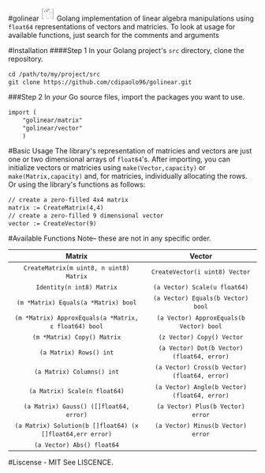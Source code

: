 #golinear ![golinear](golinear2.png)
Golang implementation of linear algebra manipulations using ```float64``` representations of vectors and matricies. To look at usage for available functions, just search for the comments and arguments 

#Installation
####Step 1
In your Golang project's ```src``` directory, clone the repository.
```
cd /path/to/my/project/src
git clone https://github.com/cdipaolo96/golinear.git
```
###Step 2
In *your* Go source files, import the packages you want to use.

```golang
import (
	"golinear/matrix"
	"golinear/vector"
	)
```

#Basic Usage
The library's representation of matricies and vectors are just one or two dimensional arrays of ```float64```'s. After importing, you can initialize vectors or matricies using ```make(Vector,capacity)``` or ```make(Matrix,capacity)``` and, for matricies, individually allocating the rows. Or using the library's functions as follows:

```golang
// create a zero-filled 4x4 matrix
matrix := CreateMatrix(4,4)
// create a zero-filled 9 dimensional vector
vector := CreateVector(9)
```

#Available Functions
Note– these are not in any specific order.

Matrix  |  Vector
:--------:|:---------:
```CreateMatrix(m uint8, n uint8) Matrix``` | ```CreateVector(i uint8) Vector```
```Identity(n int8) Matrix``` | ```(a Vector) Scale(u float64)```
```(m *Matrix) Equals(a *Matrix) bool``` | ```(a Vector) Equals(b Vector) bool```
```(m *Matrix) ApproxEquals(a *Matrix, ε float64) bool``` | ```(a Vector) ApproxEquals(b Vector) bool```
```(m *Matrix) Copy() Matrix``` | ```(z Vector) Copy() Vector```
```(a Matrix) Rows() int``` | ```(a Vector) Dot(b Vector) (float64, error)```
```(a Matrix) Columns() int``` | ```(a Vector) Cross(b Vector) (float64, error)```
```(a Matrix) Scale(n float64)``` | ```(a Vector) Angle(b Vector) (float64, error)```
```(a Matrix) Gauss() ([]float64, error)``` | ```(a Vector) Plus(b Vector) error```
```(a Matrix) Solution(b []float64) (x []float64,err error)``` | ```(a Vector) Minus(b Vector) error```
 | ```(a Vector) Abs() float64```



#Liscense - MIT
See LISCENCE.